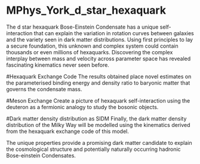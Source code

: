 # MPhys_York_d_star_hexaquark
The d star hexaquark Bose-Einstein Condensate
has a unique self-interaction that can explain the variation in rotation curves between
galaxies and the variety seen in dark matter distributions. Using first principles to lay
a secure foundation, this unknown and complex system could contain thousands or
even millions of hexaquarks. Discovering the complex interplay between mass and velocity 
across parameter space has revealed fascinating kinematics never seen before.

#Hexaquark Exchange Code
The results obtained place novel estimates on the parameterised binding energy and
density ratio to baryonic matter that governs the condensate mass.

#Meson Exchange
Create a picture of hexaquark self-interaction using the deuteron as a fermionic
analogy to study the bosonic objects. 

#Dark matter density distribution as SIDM
Finally, the dark matter density distribution of the Milky Way will be modelled using 
the kinematics derived from the hexaquark exchange code of this model. 

The unique properties
provide a promising dark matter candidate to explain the cosmological structure and
potentially naturally occurring hadronic Bose-einstein Condensates.
